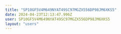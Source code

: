 ```yaml
---
title: "SP10GF5V4M649NYAT49SC97MGZX556DP98JM6XKS5"
date: 2024-04-23T12:13:47.996Z
user: SP10GF5V4M649NYAT49SC97MGZX556DP98JM6XKS5
layout: "users"
---
```

    